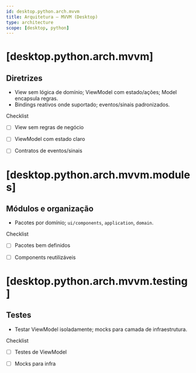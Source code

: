 ```yaml
---
id: desktop.python.arch.mvvm
title: Arquitetura — MVVM (Desktop)
type: architecture
scope: [desktop, python]
---
```


# <!-- desc: Separação clara View/ViewModel/Model; testabilidade e reuso de componentes. -->
# [desktop.python.arch.mvvm]
## Diretrizes

- View sem lógica de domínio; ViewModel com estado/ações; Model encapsula regras.
- Bindings reativos onde suportado; eventos/sinais padronizados.

Checklist
- [ ] View sem regras de negócio
- [ ] ViewModel com estado claro
- [ ] Contratos de eventos/sinais


# [desktop.python.arch.mvvm.modules]
## Módulos e organização

- Pacotes por domínio; `ui/components`, `application`, `domain`.

Checklist
- [ ] Pacotes bem definidos
- [ ] Components reutilizáveis


# [desktop.python.arch.mvvm.testing]
## Testes

- Testar ViewModel isoladamente; mocks para camada de infraestrutura.

Checklist
- [ ] Testes de ViewModel
- [ ] Mocks para infra


